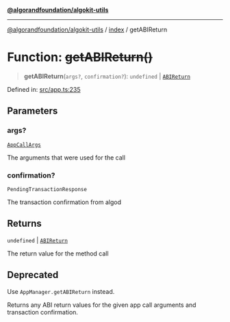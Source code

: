 [**@algorandfoundation/algokit-utils**](../../README.md)

***

[@algorandfoundation/algokit-utils](../../README.md) / [index](../README.md) / getABIReturn

# Function: ~~getABIReturn()~~

> **getABIReturn**(`args?`, `confirmation?`): `undefined` \| [`ABIReturn`](../../types/app/type-aliases/ABIReturn.md)

Defined in: [src/app.ts:235](https://github.com/algorandfoundation/algokit-utils-ts/blob/main/src/app.ts#L235)

## Parameters

### args?

[`AppCallArgs`](../../types/app/type-aliases/AppCallArgs.md)

The arguments that were used for the call

### confirmation?

`PendingTransactionResponse`

The transaction confirmation from algod

## Returns

`undefined` \| [`ABIReturn`](../../types/app/type-aliases/ABIReturn.md)

The return value for the method call

## Deprecated

Use `AppManager.getABIReturn` instead.

Returns any ABI return values for the given app call arguments and transaction confirmation.
